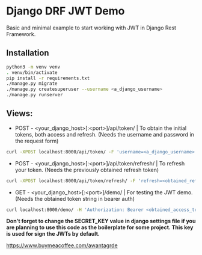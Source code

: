 # Django DRF JWT Demo

Basic and minimal example to start working with JWT in Django Rest Framework.

## Installation

```bash
python3 -m venv venv
. venv/bin/activate
pip install -r requirements.txt
./manage.py migrate
./manage.py createsuperuser --username <a_django_username>
./manage.py runserver
```

## Views:

- POST - <your_django_host>[:\<port\>]/api/token/ | To obtain the initial tokens, both access and refresh. (Needs the username and password in the request form)

```bash
curl -XPOST localhost:8000/api/token/ -F 'username=<a_django_username>' -F 'password=<a_django_pass>'
```

- POST - <your_django_host>[:\<port\>]/api/token/refresh/ | To refresh your token. (Needs the previously obtained refresh token)

```bash
curl -XPOST localhost:8000/api/token/refresh/ -F 'refresh=<obtained_refresh_token>'
```

- GET - <your_django_host>[:\<port\>]/demo/ | For testing the JWT demo. (Needs the obtained token string in bearer auth)

```bash
curl localhost:8000/demo/ -H 'Authorization: Bearer <obtained_access_token>'
```


**Don't forget to change the SECRET_KEY value in django settings file if you are planning to use this code as the boilerplate for some project. This key is used for sign the JWTs by default.**

https://www.buymeacoffee.com/awantagrde
